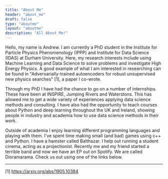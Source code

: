 ```yaml
---
title: "About Me"
header: "about_me"
draft: false
type: "aboutme"
layout: "aboutme"
description: "All About Me!"
---
```


Hello, my name is Andrew. I am currently a PhD student in the Institute for Particle Physics Phenomenology (IPPP) and Institute for Data Science (IDAS) at Durham University. Here, my research interests include using Machine Learning and Data Science to solve problems and investigate High Energy Physics. A good example of what I am interested in researching can be found in "Adversarially-trained autoencoders for robust unsupervised new physics searches" [1], a paper I co-wrote.

Through my PhD I have had the chance to go on a number of internships. These have been at INSPIRE, Jumping Rivers and Waterstons. This has allowed me to get a wide variety of experiences applying data science methods and consulting. I have also had the opportunity to teach courses about Python and deep learning throughout the UK and Ireland, showing people in industry and academia how to use data science methods in their work. 

Outside of academia I enjoy learning different programming languages and playing with them. I've spent time making small (and bad) games using c++ and Python. I have a hamster called Balthazar. I help out running a student cinema, acting as a projectionist. Recently me and my friend started a terrible band and now we have an EP out on Spotify. We are called Dioramarama. Check us out using one of the links below.

<hr>

[1] https://arxiv.org/abs/1905.10384
